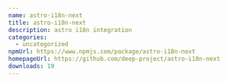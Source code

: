 ```yaml
---
name: astro-i18n-next
title: astro-i18n-next
description: astro i18n integration
categories:
  - uncategorized
npmUrl: https://www.npmjs.com/package/astro-i18n-next
homepageUrl: https://github.com/deep-project/astro-i18n-next
downloads: 19
---
```

